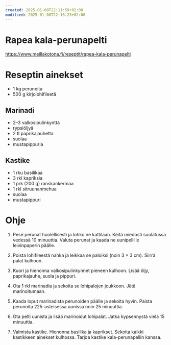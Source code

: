 ```yaml
---
created: 2025-01-08T22:11:59+02:00
modified: 2025-01-08T22:16:23+02:00
---
```


# Rapea kala-perunapelti

https://www.meillakotona.fi/reseptit/rapea-kala-perunapelti

# Reseptin ainekset

- 1 kg perunoita
- 500 g kirjolohifileetä
 
## Marinadi
- 2–3 valkosipulinkynttä
- rypsiöljyä
- 2 tl  paprikajauhetta
- suolaa
- mustapippuria

## Kastike
- 1 rku basilikaa
- 3 rkl kapriksia
- 1 prk (200 g) ranskankermaa
- 1 rkl sitruunanmehua
- suolaa
- mustapippuri

# Ohje

1. Pese perunat huolellisesti ja lohko ne kattilaan. Keitä miedosti suolatussa vedessä 10 minuuttia. Valuta perunat ja kaada ne uunipellille leivinpaperin päälle.

1. Poista lohifileestä nahka ja leikkaa se paloiksi (noin 3 × 3 cm). Siirrä palat kulhoon.

1. Kuori ja hienonna valkosipulinkynnet pieneen kulhoon. Lisää öljy, paprikajauhe, suola ja pippuri. 

1. Ota 1 rkl marinadia ja sekoita se lohipalojen joukkoon. Jätä marinoitumaan.

1. Kaada loput marinadista perunoiden päälle ja sekoita hyvin. Paista perunoita 225-asteisessa uunissa noin 25 minuuttia. 

1. Ota pelti uunista ja lisää marinoidut lohipalat. Jatka kypsennystä vielä 15 minuuttia.

1. Valmista kastike. Hienonna basilika ja kaprikset. Sekoita kaikki kastikkeen ainekset kulhossa. Tarjoa kastike kala-perunapellin kanssa.
